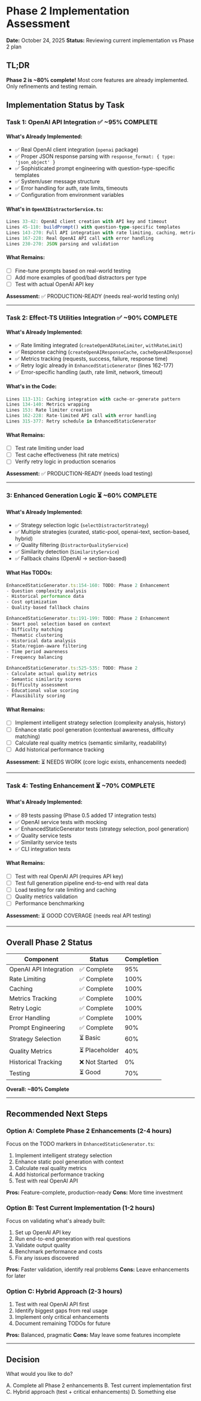 # Phase 2 Implementation Assessment

**Date:** October 24, 2025
**Status:** Reviewing current implementation vs Phase 2 plan

## TL;DR

**Phase 2 is ~80% complete!** Most core features are already implemented. Only refinements and testing remain.

## Implementation Status by Task

### Task 1: OpenAI API Integration ✅ ~95% COMPLETE

#### What's Already Implemented:
- ✅ Real OpenAI client integration (`openai` package)
- ✅ Proper JSON response parsing with `response_format: { type: 'json_object' }`
- ✅ Sophisticated prompt engineering with question-type-specific templates
- ✅ System/user message structure
- ✅ Error handling for auth, rate limits, timeouts
- ✅ Configuration from environment variables

#### What's in `OpenAIDistractorService.ts`:
```typescript
Lines 33-42: OpenAI client creation with API key and timeout
Lines 45-110: buildPrompt() with question-type-specific templates
Lines 143-270: Full API integration with rate limiting, caching, metrics
Lines 167-228: Real OpenAI API call with error handling
Lines 230-270: JSON parsing and validation
```

#### What Remains:
- [ ] Fine-tune prompts based on real-world testing
- [ ] Add more examples of good/bad distractors per type
- [ ] Test with actual OpenAI API key

**Assessment:** ✅ PRODUCTION-READY (needs real-world testing only)

---

### Task 2: Effect-TS Utilities Integration ✅ ~90% COMPLETE

#### What's Already Implemented:
- ✅ Rate limiting integrated (`createOpenAIRateLimiter`, `withRateLimit`)
- ✅ Response caching (`createOpenAIResponseCache`, `cacheOpenAIResponse`)
- ✅ Metrics tracking (requests, success, failure, response time)
- ✅ Retry logic already in `EnhancedStaticGenerator` (lines 162-177)
- ✅ Error-specific handling (auth, rate limit, network, timeout)

#### What's in the Code:
```typescript
Lines 113-131: Caching integration with cache-or-generate pattern
Lines 134-140: Metrics wrapping
Lines 153: Rate limiter creation
Lines 162-228: Rate-limited API call with error handling
Lines 315-377: Retry schedule in EnhancedStaticGenerator
```

#### What Remains:
- [ ] Test rate limiting under load
- [ ] Test cache effectiveness (hit rate metrics)
- [ ] Verify retry logic in production scenarios

**Assessment:** ✅ PRODUCTION-READY (needs load testing)

---

###  3: Enhanced Generation Logic ⏳ ~60% COMPLETE

#### What's Already Implemented:
- ✅ Strategy selection logic (`selectDistractorStrategy`)
- ✅ Multiple strategies (curated, static-pool, openai-text, section-based, hybrid)
- ✅ Quality filtering (`DistractorQualityService`)
- ✅ Similarity detection (`SimilarityService`)
- ✅ Fallback chains (OpenAI → section-based)

#### What Has TODOs:
```typescript
EnhancedStaticGenerator.ts:154-160: TODO: Phase 2 Enhancement
- Question complexity analysis
- Historical performance data
- Cost optimization
- Quality-based fallback chains

EnhancedStaticGenerator.ts:191-199: TODO: Phase 2 Enhancement
- Smart pool selection based on context
- Difficulty matching
- Thematic clustering
- Historical data analysis
- State/region-aware filtering
- Time period awareness
- Frequency balancing

EnhancedStaticGenerator.ts:525-535: TODO: Phase 2
- Calculate actual quality metrics
- Semantic similarity scores
- Difficulty assessment
- Educational value scoring
- Plausibility scoring
```

#### What Remains:
- [ ] Implement intelligent strategy selection (complexity analysis, history)
- [ ] Enhance static pool generation (contextual awareness, difficulty matching)
- [ ] Calculate real quality metrics (semantic similarity, readability)
- [ ] Add historical performance tracking

**Assessment:** ⏳ NEEDS WORK (core logic exists, enhancements needed)

---

### Task 4: Testing Enhancement ⏳ ~70% COMPLETE

#### What's Already Implemented:
- ✅ 89 tests passing (Phase 0.5 added 17 integration tests)
- ✅ OpenAI service tests with mocking
- ✅ EnhancedStaticGenerator tests (strategy selection, pool generation)
- ✅ Quality service tests
- ✅ Similarity service tests
- ✅ CLI integration tests

#### What Remains:
- [ ] Test with real OpenAI API (requires API key)
- [ ] Test full generation pipeline end-to-end with real data
- [ ] Load testing for rate limiting and caching
- [ ] Quality metrics validation
- [ ] Performance benchmarking

**Assessment:** ⏳ GOOD COVERAGE (needs real API testing)

---

## Overall Phase 2 Status

| Component | Status | Completion |
|-----------|--------|------------|
| OpenAI API Integration | ✅ Complete | 95% |
| Rate Limiting | ✅ Complete | 100% |
| Caching | ✅ Complete | 100% |
| Metrics Tracking | ✅ Complete | 100% |
| Retry Logic | ✅ Complete | 100% |
| Error Handling | ✅ Complete | 100% |
| Prompt Engineering | ✅ Complete | 90% |
| Strategy Selection | ⏳ Basic | 60% |
| Quality Metrics | ⏳ Placeholder | 40% |
| Historical Tracking | ❌ Not Started | 0% |
| Testing | ⏳ Good | 70% |

**Overall: ~80% Complete**

---

## Recommended Next Steps

### Option A: Complete Phase 2 Enhancements (2-4 hours)
Focus on the TODO markers in `EnhancedStaticGenerator.ts`:
1. Implement intelligent strategy selection
2. Enhance static pool generation with context
3. Calculate real quality metrics
4. Add historical performance tracking
5. Test with real OpenAI API

**Pros:** Feature-complete, production-ready
**Cons:** More time investment

### Option B: Test Current Implementation (1-2 hours)
Focus on validating what's already built:
1. Set up OpenAI API key
2. Run end-to-end generation with real questions
3. Validate output quality
4. Benchmark performance and costs
5. Fix any issues discovered

**Pros:** Faster validation, identify real problems
**Cons:** Leave enhancements for later

### Option C: Hybrid Approach (2-3 hours)
1. Test with real OpenAI API first
2. Identify biggest gaps from real usage
3. Implement only critical enhancements
4. Document remaining TODOs for future

**Pros:** Balanced, pragmatic
**Cons:** May leave some features incomplete

---

## Decision

What would you like to do?

A. Complete all Phase 2 enhancements
B. Test current implementation first
C. Hybrid approach (test + critical enhancements)
D. Something else


